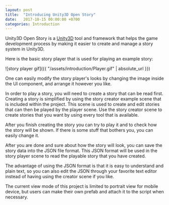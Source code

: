 ```yaml
---
layout: post
title:  "Introducing Unity3D Open Story"
date:   2017-10-15 00:00:00 +0700
categories: Introduction
---
```

Unity3D Open Story is a [Unity3D][unity3d] tool and framework that helps the game development process by making it easier to create and manage a story system in Unity3D.

Here is the basic story player that is used for playing an example story:

![story player gif]({{ "/assets/introduction/Player.gif" | absolute_url }})

One can easily modify the story player's looks by changing the image inside the UI component, and arrange it however you like.

In order to play a story, you will need to create a story that can be read first. Creating a story is simplified by using the story creator example scene that is included within the project. This scene is used to create and edit stories that can then be played by the player scene. Use the story creator scene to create stories that you want by using every tool that is available.

After you finish creating the story you can try to play it and to check how the story will be shown. If there is some stuff that bothers you, you can easily change it.

After you are done and sure about how the story will look, you can save the story data into the JSON file format. This JSON format will be used in the story player scene to read the playable story that you have created.

The advantage of using the JSON format is that it is easy to understand and plain text, so you can also edit the JSON through your favorite text editor instead of having using the creator scene if you like.

The current view mode of this project is limited to portrait view for mobile device, but users can make their own prefab and attach it to the script when necessary.

[unity3d]: https://unity3d.com/
[project-github]: https://github.com/as3mbus/Dialogue-and-Story-Unity